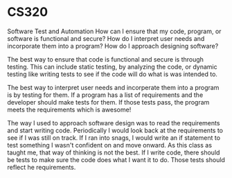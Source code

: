 # CS320
Software Test and Automation
How can I ensure that my code, program, or software is functional and secure?
How do I interpret user needs and incorporate them into a program?
How do I approach designing software?

The best way to ensure that code is functional and secure is through testing. This can include static testing, by analyzing the code, or dynamic testing like writing tests to see if the code will do what is was intended to. 

The best way to interpret user needs and incorperate them into a program is by testing for them. If a program has a list of requirements and the developer should make tests for them. If those tests pass, the program meets the requirements which is awesome!

The way I used to approach software design was to read the requirements and start writing code. Periodically I would look back at the requirements to see if I was still on track. If I ran into snags, I would write an if statement to test something I wasn't confident on and move onward. As this class as taught me, that way of thinking is not the best. If I write code, there should be tests to make sure the code does what I want it to do. Those tests should reflect he requirements.
